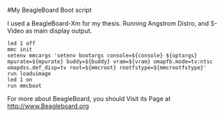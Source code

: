#My BeagleBoard Boot script

I used a BeagleBoard-Xm for my thesis. Running Angstrom Distro, and S-Video as main display output.

```
led 1 off
mmc init
setenv mmcargs 'setenv bootargs console=${console} ${optargs} mpurate=${mpurate} buddy=${buddy} vram=${vram} omapfb.mode=tv:ntsc omapdss.def_disp=tv root=${mmcroot} rootfstype=${mmcrootfstype}'
run loaduimage
led 1 on
run mmcboot
```

For more about BeagleBoard, you should Visit its Page at http://www.Beagleboard.org